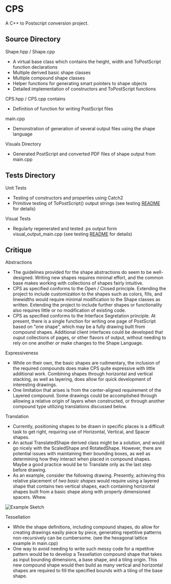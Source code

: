 # CPS
A C++ to Postscript conversion project.

## Source Directory

Shape.hpp / Shape.cpp

  * A virtual base class which contains the height, width and ToPostScript function declarations
  * Multiple derived basic shape classes
  * Multiple compound shape classes
  * Helper functions for generating smart pointers to shape objects
  * Detailed implementation of constructors and ToPostScript functions

CPS.hpp / CPS.cpp contains

  * Definition of function for writing PostScript files

main.cpp

  * Demonstration of generation of several output files using the shape language

Visuals Directory

  * Generated PostScript and converted PDF files of shape output from main.cpp


## Tests Directory

Unit Tests

  * Testing of constructors and properties using Catch2
  * Primitive testing of ToPostScript() output strings (see testing [README](https://github.com/uaf372/CPS/tree/main/tests) for details)

Visual Tests

  * Regularly regenerated and tested .ps output form visual_output_main.cpp (see testing [README](https://github.com/uaf372/CPS/tree/main/tests) for details)


## Critique

Abstractions

  * The guidelines provided for the shape abstractions do seem to be well-designed. Writing new shapes requires minimal effort, and the common base makes working with collections of shapes fairly intuitive.
  * CPS as specified conforms to the Open / Closed principle. Extending the project to include customization to the shapes such as colors, fills, and linewidths would require minimal modification to the Shape classes as written. Extending the project to include further shapes or functionality also requires little or no modification of existing code.
  * CPS as specified conforms to the Interface Segretation principle. At present, there is a single function for writing one page of PostScript based on "one shape", which may be a fully drawing built from compound shapes. Additional client interfaces could be developed that ouput collections of pages, or other flavors of output, without needing to rely on one another *or* make changes to the Shape Language.

Expressiveness

  * While on their own, the basic shapes are rudimentary, the inclusion of the required compounds does make CPS quite expressive with little additional work. Combining shapes through horizontal and vertical stacking, as well as layering, does allow for quick development of interesting drawings.  
  * One limitation that arises is from the center-aligned requirement of the Layered compound. Some drawings could be accomplished through allowing a relative origin of layers when constructed, or through another compound type utilizing translations discussed below.

Translation

  * Currently, positioning shapes to be drawn in specific places is a difficult task to get right, requiring use of Horizontal, Vertical, and Spacer shapes.
  * An actual TranslatedShape derived class might be a solution, and would go nicely with the ScaledShape and RotatedShape. However, there are potential issues
    with maintaining their bounding boxes, as well as determining how they interact when placed in compound shapes. Maybe a good practice would be to Translate 
    only as the last step before drawing.
  * As an example, consider the following drawing. Presently, achieving this relative placement of *two basic shapes* would require using a layered shape that contains two vertical shapes, each containing horizontal shapes built from a basic shape along with properly dimensioned spacers. Whew.

![Example Sketch](https://github.com/uaf372/CPS/blob/main/limitation-example.png?raw=true)
    
 Tessellation
 
 * While the shape definitions, including compound shapes, do allow for creating drawings easily piece by piece, generating repetitive patterns non-recursively can be cumbersome. (see the hexagonal lattice example in main.cpp)
 * One way to avoid needing to write such messy code for a repetitve pattern would be to develop a Tessellation compound shape that takes as input bounding dimensions, a base shape, and a tiling origin. This new compound shape would then build as many vertical and horizontal shapes are required to fill the specified bounds with a tiling of the base shape.
